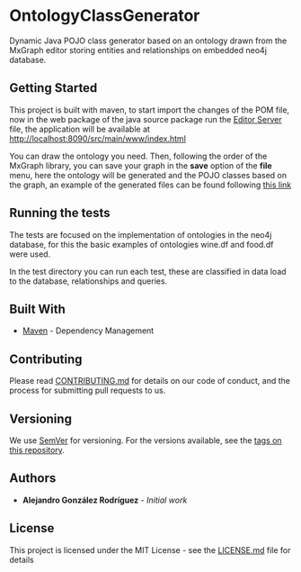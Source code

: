 # OntologyClassGenerator

Dynamic Java POJO class generator based on an ontology drawn from the MxGraph editor storing entities and relationships on embedded neo4j database.

## Getting Started

This project is built with maven, to start import the changes of the POM file, now in the web package of the java source package run the [Editor Server](https://github.com/AlejandroGonzalR/OntologyClassGenerator/blob/master/src/main/java/web/EditorServer.java) file, the application will be available at [http://localhost:8090/src/main/www/index.html](http://localhost:8090/src/main/www/index.html) 

You can draw the ontology you need. Then, following the order of the MxGraph library, you can save your graph in the **save** option of the **file** menu, here the ontology will be generated and the POJO classes based on the graph, an example of the generated files can be found following [this link](https://github.com/AlejandroGonzalR/OntologyClassGenerator/tree/master/generated)

## Running the tests

The tests are focused on the implementation of ontologies in the neo4j database, for this the basic examples of ontologies wine.df and food.df were used.

In the test directory you can run each test, these are classified in data load to the database, relationships and queries.

## Built With

* [Maven](https://maven.apache.org/) - Dependency Management

## Contributing

Please read [CONTRIBUTING.md](https://gist.github.com/PurpleBooth/b24679402957c63ec426) for details on our code of conduct, and the process for submitting pull requests to us.

## Versioning

We use [SemVer](http://semver.org/) for versioning. For the versions available, see the [tags on this repository](https://github.com/your/project/tags). 

## Authors

* **Alejandro González Rodríguez** - *Initial work*

## License

This project is licensed under the MIT License - see the [LICENSE.md](LICENSE.md) file for details
